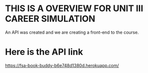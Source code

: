 # THIS IS A OVERVIEW FOR UNIT III CAREER SIMULATION
An API was created and we are creating a front-end to the course. 


# Here is the API link
https://fsa-book-buddy-b6e748d1380d.herokuapp.com/
